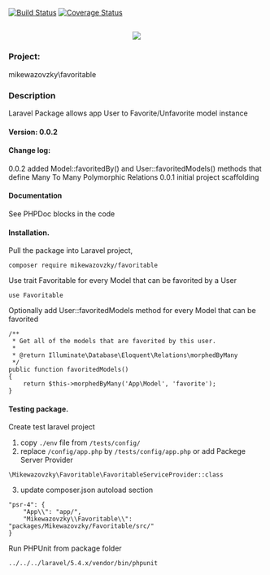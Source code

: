 [![Build Status](https://travis-ci.org/mikewazovzky/favoritable.svg?branch=master)](https://travis-ci.org/mikewazovzky/favoritable)
[![Coverage Status](https://coveralls.io/repos/github/mikewazovzky/favoritable/badge.svg?branch=master&foo=bar)](https://coveralls.io/github/mikewazovzky/favoritable?branch=master)

<h2 align="center">
	<img src="https://laravel.com/assets/img/components/logo-laravel.svg">
</h2>

### Project: 
mikewazovzky\favoritable
### Description
Laravel Package allows app User to Favorite/Unfavorite model instance  
#### Version: 0.0.2
#### Change log:  
0.0.2 added Model::favoritedBy() and User::favoritedModels() methods that define Many To Many Polymorphic Relations
0.0.1 initial project scaffolding
#### Documentation
See PHPDoc blocks in the code
#### Installation. 
Pull the package into Laravel project,  
```
composer require mikewazovzky/favoritable
```
Use trait Favoritable for every Model that can be favorited by a User
```
use Favoritable
```
Optionally add User::favoritedModels method for every Model that can be favorited 
```
/**
 * Get all of the models that are favorited by this user.
 * 
 * @return Illuminate\Database\Eloquent\Relations\morphedByMany 
 */
public function favoritedModels()
{
    return $this->morphedByMany('App\Model', 'favorite');
}  
```
#### Testing package. 
Create test laravel project   
1. copy `./env` file from `/tests/config/`  
2. replace `/config/app.php` by `/tests/config/app.php` or add Packege Server Provider
 ```
\Mikewazovzky\Favoritable\FavoritableServiceProvider::class
```
3. update composer.json autoload section
```
"psr-4": {
    "App\\": "app/",  
    "Mikewazovzky\\Favoritable\\": "packages/Mikewazovzky/Favoritable/src/"
}
```
Run PHPUnit from package folder
```
../../../laravel/5.4.x/vendor/bin/phpunit
```



